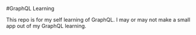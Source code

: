 #GraphQL Learning

This repo is for my self learning of GraphQL. I may or may not make a small app out of my GraphQL learning.
